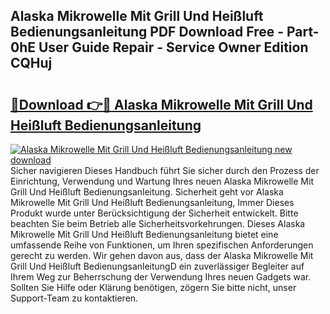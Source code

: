 ## Alaska Mikrowelle Mit Grill Und Heißluft Bedienungsanleitung PDF Download Free - Part-0hE User Guide Repair - Service Owner Edition CQHuj

# <h2><a href="http://df5r4sh.blite.top/?on=Alaska+Mikrowelle+Mit+Grill+Und+Hei%c3%9fluft+Bedienungsanleitung">🔗Download 👉🔴 Alaska Mikrowelle Mit Grill Und Heißluft Bedienungsanleitung</a></h2>

[![Alaska Mikrowelle Mit Grill Und Heißluft Bedienungsanleitung new download](https://i.imgur.com/lujVjoI.png)](http://df5r4sh.blite.top/?on=Alaska+Mikrowelle+Mit+Grill+Und+Hei%c3%9fluft+Bedienungsanleitung)
Sicher navigieren Dieses Handbuch führt Sie sicher durch den Prozess der Einrichtung, Verwendung und Wartung Ihres neuen Alaska Mikrowelle Mit Grill Und Heißluft Bedienungsanleitung. Sicherheit geht vor Alaska Mikrowelle Mit Grill Und Heißluft Bedienungsanleitung, Immer Dieses Produkt wurde unter Berücksichtigung der Sicherheit entwickelt. Bitte beachten Sie beim Betrieb alle Sicherheitsvorkehrungen. Dieses Alaska Mikrowelle Mit Grill Und Heißluft Bedienungsanleitung bietet eine umfassende Reihe von Funktionen, um Ihren spezifischen Anforderungen gerecht zu werden. Wir gehen davon aus, dass der Alaska Mikrowelle Mit Grill Und Heißluft BedienungsanleitungD ein zuverlässiger Begleiter auf Ihrem Weg zur Beherrschung der Verwendung Ihres neuen Gadgets war. Sollten Sie Hilfe oder Klärung benötigen, zögern Sie bitte nicht, unser Support-Team zu kontaktieren.

